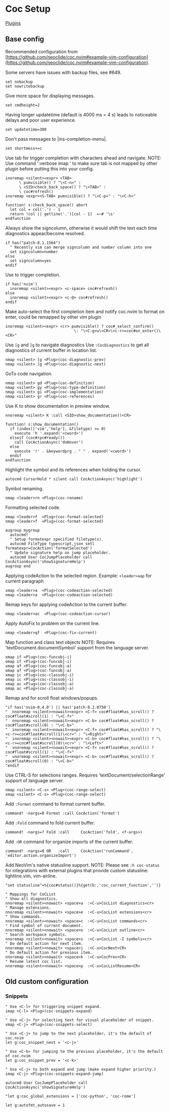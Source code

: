 # Coc Setup

[Plugins](plugins.md)

## Base config

Recommended configuration from
[https://github.com/neoclide/coc.nvim#example-vim-configuration](https://github.com/neoclide/coc.nvim#example-vim-configuration).

Some servers have issues with backup files, see #649.

```viml
set nobackup
set nowritebackup
```

Give more space for displaying messages.

```viml
set cmdheight=2
```

Having longer updatetime (default is 4000 ms = 4 s) leads to noticeable
delays and poor user experience.

```viml
set updatetime=300
```

Don't pass messages to |ins-completion-menu|.

```viml
set shortmess+=c
```

Use tab for trigger completion with characters ahead and navigate.
NOTE: Use command ':verbose imap <tab>' to make sure tab is not mapped by
other plugin before putting this into your config.

```viml
inoremap <silent><expr> <TAB>
      \ pumvisible() ? "\<C-n>" :
      \ <SID>check_back_space() ? "\<TAB>" :
      \ coc#refresh()
inoremap <expr><S-TAB> pumvisible() ? "\<C-p>" : "\<C-h>"

function! s:check_back_space() abort
  let col = col('.') - 1
  return !col || getline('.')[col - 1]  =~# '\s'
endfunction
```

Always show the signcolumn, otherwise it would shift the text each time
diagnostics appear/become resolved.

```viml
if has("patch-8.1.1564")
  " Recently vim can merge signcolumn and number column into one
  set signcolumn=number
else
  set signcolumn=yes
endif
```

Use <c-space> to trigger completion.
```viml
if has('nvim')
  inoremap <silent><expr> <c-space> coc#refresh()
else
  inoremap <silent><expr> <c-@> coc#refresh()
endif
```

Make <CR> auto-select the first completion item and notify coc.nvim to
format on enter, <cr> could be remapped by other vim plugin
```viml
inoremap <silent><expr> <cr> pumvisible() ? coc#_select_confirm()
                              \: "\<C-g>u\<CR>\<c-r>=coc#on_enter()\<CR>"
```

Use `[g` and `]g` to navigate diagnostics
Use `:CocDiagnostics` to get all diagnostics of current buffer in location list.

```viml
nmap <silent> [g <Plug>(coc-diagnostic-prev)
nmap <silent> ]g <Plug>(coc-diagnostic-next)
```

GoTo code navigation.
```viml
nmap <silent> gd <Plug>(coc-definition)
nmap <silent> gy <Plug>(coc-type-definition)
nmap <silent> gi <Plug>(coc-implementation)
nmap <silent> gr <Plug>(coc-references)
```

Use K to show documentation in preview window.
```viml
nnoremap <silent> K :call <SID>show_documentation()<CR>

function! s:show_documentation()
  if (index(['vim','help'], &filetype) >= 0)
    execute 'h '.expand('<cword>')
  elseif (coc#rpc#ready())
    call CocActionAsync('doHover')
  else
    execute '!' . &keywordprg . " " . expand('<cword>')
  endif
endfunction
```

Highlight the symbol and its references when holding the cursor.
```viml
autocmd CursorHold * silent call CocActionAsync('highlight')
```

Symbol renaming.
```viml
nmap <leader>rn <Plug>(coc-rename)
```

Formatting selected code.

```viml
xmap <leader>f  <Plug>(coc-format-selected)
nmap <leader>f  <Plug>(coc-format-selected)

augroup mygroup
  autocmd!
  " Setup formatexpr specified filetype(s).
  autocmd FileType typescript,json setl formatexpr=CocAction('formatSelected')
  " Update signature help on jump placeholder.
  autocmd User CocJumpPlaceholder call CocActionAsync('showSignatureHelp')
augroup end
```

Applying codeAction to the selected region.
Example: `<leader>aap` for current paragraph
```viml
xmap <leader>a  <Plug>(coc-codeaction-selected)
nmap <leader>a  <Plug>(coc-codeaction-selected)
```

Remap keys for applying codeAction to the current buffer.
```viml
nmap <leader>ac  <Plug>(coc-codeaction-cursor)
```
Apply AutoFix to problem on the current line.
```viml
nmap <leader>qf  <Plug>(coc-fix-current)
```

Map function and class text objects
NOTE: Requires 'textDocument.documentSymbol' support from the language server.

```viml
xmap if <Plug>(coc-funcobj-i)
omap if <Plug>(coc-funcobj-i)
xmap af <Plug>(coc-funcobj-a)
omap af <Plug>(coc-funcobj-a)
xmap ic <Plug>(coc-classobj-i)
omap ic <Plug>(coc-classobj-i)
xmap ac <Plug>(coc-classobj-a)
omap ac <Plug>(coc-classobj-a)
```

Remap <C-f> and <C-b> for scroll float windows/popups.
```viml
"if has('nvim-0.4.0') || has('patch-8.2.0750')
"  nnoremap <silent><nowait><expr> <C-f> coc#float#has_scroll() ? coc#float#scroll(1) : "\<C-f>"
"  nnoremap <silent><nowait><expr> <C-b> coc#float#has_scroll() ? coc#float#scroll(0) : "\<C-b>"
"  inoremap <silent><nowait><expr> <C-f> coc#float#has_scroll() ? "\<c-r>=coc#float#scroll(1)\<cr>" : "\<Right>"
"  inoremap <silent><nowait><expr> <C-b> coc#float#has_scroll() ? "\<c-r>=coc#float#scroll(0)\<cr>" : "\<Left>"
"  vnoremap <silent><nowait><expr> <C-f> coc#float#has_scroll() ? coc#float#scroll(1) : "\<C-f>"
"  vnoremap <silent><nowait><expr> <C-b> coc#float#has_scroll() ? coc#float#scroll(0) : "\<C-b>"
"endif
```

Use CTRL-S for selections ranges.
Requires 'textDocument/selectionRange' support of language server.
```viml
nmap <silent> <C-s> <Plug>(coc-range-select)
xmap <silent> <C-s> <Plug>(coc-range-select)
```

Add `:Format` command to format current buffer.
```viml
command! -nargs=0 Format :call CocAction('format')
```

Add `:Fold` command to fold current buffer.
```viml
command! -nargs=? Fold :call     CocAction('fold', <f-args>)
```

Add `:OR` command for organize imports of the current buffer.
```viml
command! -nargs=0 OR   :call     CocAction('runCommand', 'editor.action.organizeImport')
```

Add NeoVim's native statusline support.
NOTE: Please see `:h coc-status` for integrations with external plugins that
provide custom statusline: lightline.vim, vim-airline.
```viml
"set statusline^=%{coc#status()}%{get(b:,'coc_current_function','')}
```

```viml
" Mappings for CoCList
" Show all diagnostics.
nnoremap <silent><nowait> <space>a  :<C-u>CocList diagnostics<cr>
" Manage extensions.
nnoremap <silent><nowait> <space>e  :<C-u>CocList extensions<cr>
" Show commands.
nnoremap <silent><nowait> <space>c  :<C-u>CocList commands<cr>
" Find symbol of current document.
nnoremap <silent><nowait> <space>o  :<C-u>CocList outline<cr>
" Search workspace symbols.
nnoremap <silent><nowait> <space>s  :<C-u>CocList -I symbols<cr>
" Do default action for next item.
nnoremap <silent><nowait> <space>j  :<C-u>CocNext<CR>
" Do default action for previous item.
nnoremap <silent><nowait> <space>k  :<C-u>CocPrev<CR>
" Resume latest coc list.
nnoremap <silent><nowait> <space>p  :<C-u>CocListResume<CR>
```

## Old custom configuration

### Snippets
```viml
" Use <C-l> for triggering snippet expand.
imap <C-l> <Plug>(coc-snippets-expand)

" Use <C-j> for selecting text for visual placeholder of snippet.
vmap <C-j> <Plug>(coc-snippets-select)

" Use <C-j> to jump to the next placeholder, it's the default of coc.nvim
let g:coc_snippet_next = '<c-j>'

" Use <C-k> for jumping to the previous placeholder, it's the default of coc.nvim
let g:coc_snippet_prev = '<c-k>'

" Use <C-j> to both expand and jump (make expand higher priority.)
imap <C-j> <Plug>(coc-snippets-expand-jump)
```

```viml
autocmd User CocJumpPlaceholder call CocActionAsync('showSignatureHelp')

"let g:coc_global_extensions = ['coc-python', 'coc-rome']

let g:autofmt_autosave = 1

```

<!-- vim: set ft=vim: set conceallevel=0: -->
